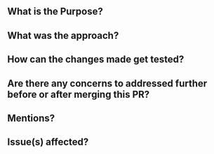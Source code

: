 ## What is the Purpose?

## What was the approach?

## How can the changes made get tested?

## Are there any concerns to addressed further before or after merging this PR?

## Mentions?

## Issue(s) affected?
